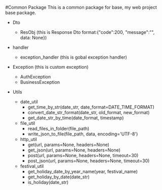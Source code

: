 #Common Package
This is a common package for base, my web project base package.

+ Dto
  + ResObj (this is Response Dto format:{"code":200, "message":"", data: None})


+ handler
  + exception_handler (this is gobal exception handler)

+ Exception (this is custom exception)
  + AuthException
  + BusinessException

+ Utils 
  + date_util
    + get_time_by_str(date_str, date_format=DATE_TIME_FORMAT)
    + convert_date_str_format(date_str, old_format, new_format)
    + get_date_str_by_time(date_format, timestamp)
  + file_util
    + read_files_in_folder(file_path)
    + write_json_to_file(file_path, data, encoding='UTF-8')
  + http_util
    + get(url, params=None, headers=None)
    + get_json(url, params=None, headers=None)
    + post(url, params=None, headers=None, timeout=30)
    + post_json(url, params=None, headers=None, timeout=30)
  + festival_util
    + get_holiday_date_by_year_name(year, festival_name)
    + get_holiday_by_date(date_str)
    + is_holiday(date_str)